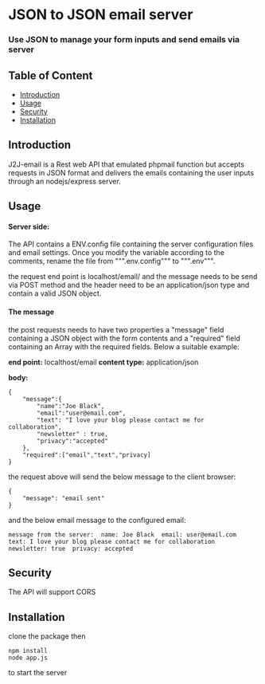 # JSON to JSON email server
### Use JSON to manage your form inputs and send emails via server

## Table of Content

* [Introduction](#Introduction)
* [Usage](#Usage)
* [Security](#Security)
* [Installation](#Installation)

## Introduction
J2J-email is a Rest web API that emulated phpmail function but accepts requests in JSON format and delivers the emails containing the user inputs through an nodejs/express server. 

## Usage

#### Server side:
The API contains a ENV.config file containing the server configuration files and email settings. Once you modify the variable according to the comments, rename the file from """.env.config""" to """.env""".

the request end point is localhost/email/ and the message needs to be send via POST method and the header need to be an application/json type and contain a valid JSON object.

#### The message
the post requests needs to have two properties a "message" field containing a JSON object with the form contents and a "required" field containing an Array with the required fields. Below a suitable example:

**end point:**  localthost/email 
**content type:** application/json 

**body:**
```
{
    "message":{
        "name":"Joe Black",
        "email":"user@email.com",
        "text": "I love your blog please contact me for collaboration",
        "newsletter" : true,
        "privacy":"accepted"
    },
    "required":["email","text","privacy]
}
```

the request above will send the below message to the client browser:
```
{
    "message": "email sent"
}
```
and the below email message to the configured email:
```
message from the server:  name: Joe Black  email: user@email.com  text: I love your blog please contact me for collaboration  newsletter: true  privacy: accepted 
```
## Security
The API will support CORS


## Installation

clone the package then 
```
npm install
node app.js
```
to start the server
